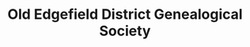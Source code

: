 ---
layout: repo
title: "Old Edgefield District Genealogical Society"
id: 2051
permalink: repos/2051/
---